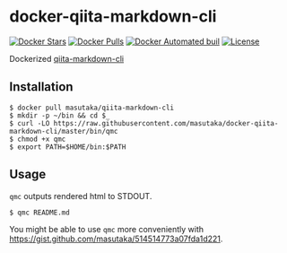 # docker-qiita-markdown-cli

[![Docker Stars](https://img.shields.io/docker/stars/masutaka/qiita-markdown-cli.svg?style=flat-square)][dockerhub]
[![Docker Pulls](https://img.shields.io/docker/pulls/masutaka/qiita-markdown-cli.svg?style=flat-square)][dockerhub]
[![Docker Automated buil](https://img.shields.io/docker/automated/masutaka/qiita-markdown-cli.svg?style=flat-square)][dockerhub]
[![License](https://img.shields.io/github/license/masutaka/docker-qiita-markdown-cli.svg?style=flat-square)][license]

[dockerhub]: https://hub.docker.com/r/masutaka/qiita-markdown-cli/
[license]: https://github.com/masutaka/docker-qiita-markdown-cli/blob/master/LICENSE.txt

Dockerized [qiita-markdown-cli](https://rubygems.org/gems/qiita-markdown-cli)

## Installation

    $ docker pull masutaka/qiita-markdown-cli
    $ mkdir -p ~/bin && cd $_
    $ curl -LO https://raw.githubusercontent.com/masutaka/docker-qiita-markdown-cli/master/bin/qmc
    $ chmod +x qmc
    $ export PATH=$HOME/bin:$PATH

## Usage

`qmc` outputs rendered html to STDOUT.

    $ qmc README.md

You might be able to use `qmc` more conveniently with https://gist.github.com/masutaka/514514773a07fda1d221.

